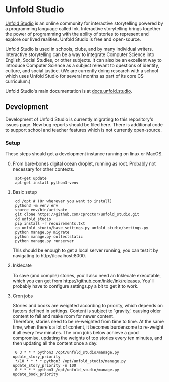 # Unfold Studio

[Unfold Studio](https://unfold.studio) is an online community for interactive storytelling powered by a programming language called Ink. Interactive storytelling brings together the power of programming with the ability of stories to represent and explore our lived realities. Unfold Studio is free and open-source.

Unfold Studio is used in schools, clubs, and by many individual writers. Interactive storytelling can be a way to integrate Computer Science into English, Social Studies, or other subjects. It can also be an excellent way to introduce Computer Science as a subject relevant to questions of identity, culture, and social justice. (We are currently doing research with a school which uses Unfold Studio for several months as part of its core CS curriculum.)

Unfold Studio's main documentation is at [docs.unfold.studio](http://docs.unfold.studio).

## Development

Development of Unfold Studio is currently migrating to this repository's issues page. New bug reports should be filed here. 
There is additional code to support school and teacher features which is not currently open-source.

### Setup

These steps should get a development instance running on linux or MacOS.

0. From bare-bones digital ocean droplet, running as root. Probably not necessary for other contexts.

        apt-get update
        apt-get install python3-venv

1. Basic setup

        cd /opt # (Or wherever you want to install)
        python3 -m venv env
        source env/bin/activate
        git clone https://github.com/cproctor/unfold_studio.git
        cd unfold_studio
        pip install -r requirements.txt
        cp unfold_studio/base_settings.py unfold_studio/settings.py
        python manage.py migrate
        python manage.py collectstatic
        python manage.py runserver

   This should be enough to get a local server running; you can test it by navigating to
   http://localhost:8000.

2. Inklecate

   To save (and compile) stories, you'll also need an Inklecate executable, which you can get
   from https://github.com/inkle/ink/releases. You'll probably have to configure settings.py a
   bit to get it to work. 

3. Cron jobs

   Stories and books are weighted according to priority, which depends on factors defined in settings.
   Content is subject to 'gravity,' causing older content to fall and make room for newer content.  
   Therefore, stories need to be re-weighted from time to time. At the same time, when there's a lot of 
   content, it becomes burdensome to re-weight it all every few minutes. The cron jobs below achieve a 
   good compromise, updating the weights of top stories every ten minutes, and then updating all the content
   once a day. 

        0 3 * * * python3 /opt/unfold_studio/manage.py update_story_priority
        */10 * * * * python3 /opt/unfold_studio/manage.py update_story_priority -n 100
        0 * * * * python3 /opt/unfold_studio/manage.py update_book_priority
